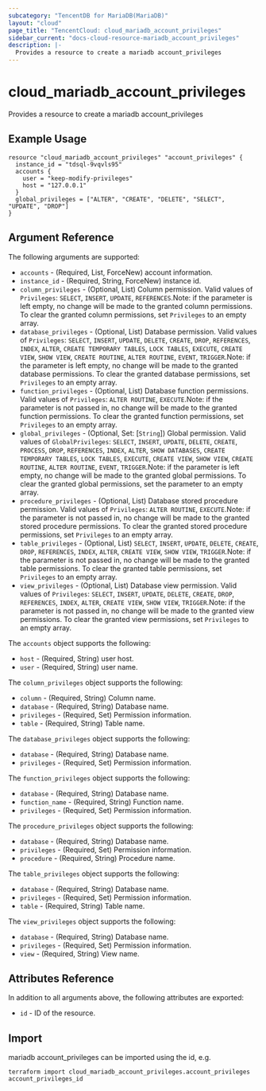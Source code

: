 ```yaml
---
subcategory: "TencentDB for MariaDB(MariaDB)"
layout: "cloud"
page_title: "TencentCloud: cloud_mariadb_account_privileges"
sidebar_current: "docs-cloud-resource-mariadb_account_privileges"
description: |-
  Provides a resource to create a mariadb account_privileges
---
```


# cloud_mariadb_account_privileges

Provides a resource to create a mariadb account_privileges

## Example Usage

```hcl
resource "cloud_mariadb_account_privileges" "account_privileges" {
  instance_id = "tdsql-9vqvls95"
  accounts {
    user = "keep-modify-privileges"
    host = "127.0.0.1"
  }
  global_privileges = ["ALTER", "CREATE", "DELETE", "SELECT", "UPDATE", "DROP"]
}
```

## Argument Reference

The following arguments are supported:

* `accounts` - (Required, List, ForceNew) account information.
* `instance_id` - (Required, String, ForceNew) instance id.
* `column_privileges` - (Optional, List) Column permission. Valid values of `Privileges`: `SELECT`, `INSERT`, `UPDATE`, `REFERENCES`.Note: if the parameter is left empty, no change will be made to the granted column permissions. To clear the granted column permissions, set `Privileges` to an empty array.
* `database_privileges` - (Optional, List) Database permission. Valid values of `Privileges`: `SELECT`, `INSERT`, `UPDATE`, `DELETE`, `CREATE`, `DROP`, `REFERENCES`, `INDEX`, `ALTER`, `CREATE TEMPORARY TABLES`, `LOCK TABLES`, `EXECUTE`, `CREATE VIEW`, `SHOW VIEW`, `CREATE ROUTINE`, `ALTER ROUTINE`, `EVENT`, `TRIGGER`.Note: if the parameter is left empty, no change will be made to the granted database permissions. To clear the granted database permissions, set `Privileges` to an empty array.
* `function_privileges` - (Optional, List) Database function permissions. Valid values of `Privileges`: `ALTER ROUTINE`, `EXECUTE`.Note: if the parameter is not passed in, no change will be made to the granted function permissions. To clear the granted function permissions, set `Privileges` to an empty array.
* `global_privileges` - (Optional, Set: [`String`]) Global permission. Valid values of `GlobalPrivileges`: `SELECT`, `INSERT`, `UPDATE`, `DELETE`, `CREATE`, `PROCESS`, `DROP`, `REFERENCES`, `INDEX`, `ALTER`, `SHOW DATABASES`, `CREATE TEMPORARY TABLES`, `LOCK TABLES`, `EXECUTE`, `CREATE VIEW`, `SHOW VIEW`, `CREATE ROUTINE`, `ALTER ROUTINE`, `EVENT`, `TRIGGER`.Note: if the parameter is left empty, no change will be made to the granted global permissions. To clear the granted global permissions, set the parameter to an empty array.
* `procedure_privileges` - (Optional, List) Database stored procedure permission. Valid values of `Privileges`: `ALTER ROUTINE`, `EXECUTE`.Note: if the parameter is not passed in, no change will be made to the granted stored procedure permissions. To clear the granted stored procedure permissions, set `Privileges` to an empty array.
* `table_privileges` - (Optional, List) `SELECT`, `INSERT`, `UPDATE`, `DELETE`, `CREATE`, `DROP`, `REFERENCES`, `INDEX`, `ALTER`, `CREATE VIEW`, `SHOW VIEW`, `TRIGGER`.Note: if the parameter is not passed in, no change will be made to the granted table permissions. To clear the granted table permissions, set `Privileges` to an empty array.
* `view_privileges` - (Optional, List) Database view permission. Valid values of `Privileges`: `SELECT`, `INSERT`, `UPDATE`, `DELETE`, `CREATE`, `DROP`, `REFERENCES`, `INDEX`, `ALTER`, `CREATE VIEW`, `SHOW VIEW`, `TRIGGER`.Note: if the parameter is not passed in, no change will be made to the granted view permissions. To clear the granted view permissions, set `Privileges` to an empty array.

The `accounts` object supports the following:

* `host` - (Required, String) user host.
* `user` - (Required, String) user name.

The `column_privileges` object supports the following:

* `column` - (Required, String) Column name.
* `database` - (Required, String) Database name.
* `privileges` - (Required, Set) Permission information.
* `table` - (Required, String) Table name.

The `database_privileges` object supports the following:

* `database` - (Required, String) Database name.
* `privileges` - (Required, Set) Permission information.

The `function_privileges` object supports the following:

* `database` - (Required, String) Database name.
* `function_name` - (Required, String) Function name.
* `privileges` - (Required, Set) Permission information.

The `procedure_privileges` object supports the following:

* `database` - (Required, String) Database name.
* `privileges` - (Required, Set) Permission information.
* `procedure` - (Required, String) Procedure name.

The `table_privileges` object supports the following:

* `database` - (Required, String) Database name.
* `privileges` - (Required, Set) Permission information.
* `table` - (Required, String) Table name.

The `view_privileges` object supports the following:

* `database` - (Required, String) Database name.
* `privileges` - (Required, Set) Permission information.
* `view` - (Required, String) View name.

## Attributes Reference

In addition to all arguments above, the following attributes are exported:

* `id` - ID of the resource.



## Import

mariadb account_privileges can be imported using the id, e.g.

```
terraform import cloud_mariadb_account_privileges.account_privileges account_privileges_id
```


